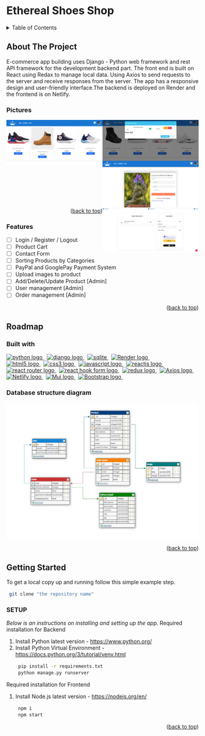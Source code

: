 <a name="readme-top"></a>

# Ethereal Shoes Shop

<!-- TABLE OF CONTENTS -->
<details>
  <summary>Table of Contents</summary>
  <ol>
    <li><a href="#about-the-project">About The Project<a></li>
      <ul>
        <li><a href="#pictures">Pictures</a></li>
      </ul>
      <ul>
        <li><a href="#features">Features</a></li>
      </ul>
      <ul>
        <li><a href="#pictures">Pictures</a></li>
      </ul>
    <li><a href="#roadmap">Roadmap</a>
      <ul>
        <li><a href="#built-with">Built with</a></li>
        <li><a href="#database-structure-diagram">Database structure diagram</a></li>
      </ul>
    </li>
    <li>
      <a href="#getting-started">Getting Started</a>
      <ul>
        <li><a href="#setup">SETUP</a></li>
      </ul>
    </li>

  </ol>
</details>

<!-- ABOUT THE PROJECT -->
## About The Project

E-commerce app building uses Django - Python web framework and rest API framework for the development backend part. The front end is built on React using Redax to manage local data. Using Axios to send requests to the server and receive responses from the server. The app has a responsive design and user-friendly interface.The backend is deployed on Render and the frontend is on Netlify.

### Pictures
<div>
<img src="images/Products.png" alt="Database structure diagram" width="50%" align="left">
<img src="images/Cart.png" alt="Database structure diagram" width="50%" align="right">
<img src="images/login.png" alt="Database structure diagram" width="50%" align="left">
<img src="images/payment.png" alt="Database structure diagram" width="50%" align="right">
</div>
<p align="right">(<a href="#readme-top">back to top</a>)</p>

### Features

- [ ] Login / Register / Logout
- [ ] Product Cart
- [ ] Contact Form
- [ ] Sorting Products by Categories
- [ ] PayPal and GooglePay Payment System
- [ ] Upload images to product
- [ ] Add/Delete/Update Product [Admin]
- [ ] User management [Admin]
- [ ] Order management [Admin]

<p align="right">(<a href="#readme-top">back to top</a>)</p>

<!-- ROADMAP-->
## Roadmap

### Built with

<a href="https://www.python.org/" target="_blank" rel="noreferrer"> <img src="https://img.shields.io/badge/python-3776AB?style=for-the-badge&logo=python&logoColor=white" alt="python logo"/> </a>&nbsp;
<a href="https://www.djangoproject.com/" target="_blank" rel="noreferrer"> <img src="https://img.shields.io/badge/django-092E20?style=for-the-badge&logo=django&logoColor=white" alt="django logo"/> </a>&nbsp;
<a href="https://www.sqlite.org/index.html" target="_blank" rel="noreferrer"> <img src="https://img.shields.io/badge/sqlite-003B57?style=for-the-badge&logo=sqlite&logoColor=white" alt="sqlite"/> </a>&nbsp;
<a href="https://render.com/" target="_blank" rel="noreferrer"> <img src="https://img.shields.io/badge/Render-46E3B7?style=for-the-badge&logo=Render&logoColor=white" alt="Render logo"/> </a>&nbsp;
<br>
<a href="https://html.spec.whatwg.org/multipage/" target="_blank" rel="noreferrer"> <img src="https://img.shields.io/badge/HTML5-E34F26?style=for-the-badge&logo=html5&logoColor=white" alt="html5 logo"/> </a>&nbsp;
<a href="https://www.w3schools.com/css/" target="_blank" rel="noreferrer"> <img src="https://img.shields.io/badge/css-1572B6?style=for-the-badge&logo=css3&logoColor=white" alt="css3 logo"/> </a>&nbsp;
<a href="https://www.javascript.com/" target="_blank" rel="noreferrer"> <img src="https://img.shields.io/badge/javascript-F7DF1E?style=for-the-badge&logo=javascript&logoColor=white" alt="javascript logo"/> </a>&nbsp;
<a href="https://reactjs.org/" target="_blank" rel="noreferrer"> <img src="https://img.shields.io/badge/React-20232A?style=for-the-badge&logo=react&logoColor=61DAFB" alt="reactjs logo"/> </a>&nbsp;
<a href="https://v5.reactrouter.com/" target="_blank" rel="noreferrer"> <img src="https://img.shields.io/badge/React%20Router-CA4245?style=for-the-badge&logo=ReactRouter&logoColor=white" alt="react router logo"/> </a>&nbsp;
<a href="https://react-hook-form.com/" target="_blank" rel="noreferrer"> <img src="https://img.shields.io/badge/React%20Hook%20Form-EC5990?style=for-the-badge&logo=ReactHookForm&logoColor=white" alt="react hook form logo"/> </a>&nbsp;
<a href="https://redux.js.org/" target="_blank" rel="noreferrer"> <img src="https://img.shields.io/badge/redux-764ABC?style=for-the-badge&logo=redux&logoColor=white" alt="redux logo"/> </a>&nbsp;
<a href="https://axios-http.com/docs/intro" target="_blank" rel="noreferrer"> <img src="https://img.shields.io/badge/Axios-5A29E4?style=for-the-badge&logo=Axios&logoColor=white" alt="Axios logo"/> </a>&nbsp;
<a href="https://app.netlify.com/" target="_blank" rel="noreferrer"> <img src="https://img.shields.io/badge/Netlify-00C7B7?style=for-the-badge&logo=Netlify&logoColor=white" alt="Netlify logo"/> </a>&nbsp;
<a href="https://mui.com/" target="_blank" rel="noreferrer"> <img src="https://img.shields.io/badge/mui-007FFF?style=for-the-badge&logo=mui&logoColor=white" alt="Mui logo"/> </a>&nbsp;
<a href="https://getbootstrap.com/" target="_blank" rel="noreferrer"> <img src="https://img.shields.io/badge/Bootstrap-7952B3?style=for-the-badge&logo=Bootstrap&logoColor=white" alt="Bootstrap logo"/> </a>&nbsp;


### Database structure diagram

<p align="center">
  <img src="images/sqlSchema.jpg" alt="Database structure diagram">
</p>

<p align="right">(<a href="#readme-top">back to top</a>)</p>

<!-- GETTING STARTED -->
## Getting Started

To get a local copy up and running follow this simple example step.
   ```sh
    git clone "the repository name"
   ```

### SETUP

_Below is an instructions on installing and setting up the app._
Required installation for Backend
1. Install Python latest version - https://www.python.org/
2. Install Python Virtual Environment - https://docs.python.org/3/tutorial/venv.html
   ```sh
    pip install -r requirements.txt
    python manage.py runserver
   ```
Required installation for Frontend
1. Install Node.js latest version - https://nodejs.org/en/
   ```sh
    npm i
    npm start
   ```

<p align="right">(<a href="#readme-top">back to top</a>)</p>

